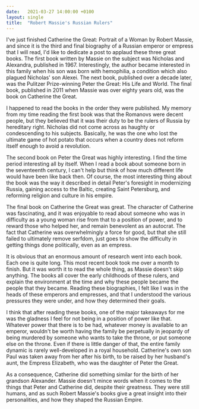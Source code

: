 ```yaml
---
date:   2021-03-27 14:00:00 +0100
layout: single
title:  "Robert Massie's Russian Rulers"
---
```

I've just finished Catherine the Great: Portrait of a Woman by Robert Massie, and since it is the third and final biography of a Russian emperor or empress that I will read, I'd like to dedicate a post to applaud these three great books. The first book written by Massie on the subject was Nicholas and Alexandra, published in 1967. Interestingly, the author became interested in this family when his son was born with hemophilia, a condition which also plagued Nicholas' son Alexei. The next book, published over a decade later, was the Pulitzer Prize-winning Peter the Great: His Life and World. The final book, published in 2011 when Massie was over eighty years old, was the book on Catherine the Great.

I happened to read the books in the order they were published. My memory from my time reading the first book was that the Romanovs were decent people, but they believed that it was their duty to be the rulers of Russia by hereditary right. Nicholas did not come across as haughty or condescending to his subjects. Basically, he was the one who lost the ultimate game of hot potato that occurs when a country does not reform itself enough to avoid a revolution.

The second book on Peter the Great was highly interesting. I find the time period interesting all by itself. When I read a book about someone born in the seventeenth century, I can't help but think of how much different life would have been like back then. Of course, the most interesting thing about the book was the way it described in detail Peter's foresight in modernizing Russia, gaining access to the Baltic, creating Saint Petersburg, and reforming religion and culture in his empire. 

The final book on Catherine the Great was great. The character of Catherine was fascinating, and it was enjoyable to read about someone who was in difficulty as a young woman rise from that to a position of power, and to reward those who helped her, and remain benevolent as an autocrat. The fact that Catherine was overwhelmingly a force for good, but that she still failed to ultimately remove serfdom, just goes to show the difficulty in getting things done politically, even as an empress.

It is obvious that an enormous amount of research went into each book. Each one is quite long. This most recent book took me over a month to finish. But it was worth it to read the whole thing, as Massie doesn't skip anything. The books all cover the early childhoods of these rulers, and explain the environment at the time and why these people became the people that they became. Reading these biographies, I felt like I was in the heads of these emperors and empresses, and that I understood the various pressures they were under, and how they determined their goals.

I think that after reading these books, one of the major takeaways for me was the gladness I feel for not being in a position of power like that. Whatever power that there is to be had, whatever money is available to an emperor, wouldn't be worth having the family be perpetually in jeopardy of being murdered by someone who wants to take the throne, or put someone else on the throne. Even if there is little danger of that, the entire family dynamic is rarely well-developed in a royal household. Catherine's own son Paul was taken away from her after his birth, to be raised by her husband's aunt, the Empress Elizabeth, who was the daughter of Peter the Great.

As a consequence, Catherine did something similar for the birth of her grandson Alexander. Massie doesn't mince words when it comes to the things that Peter and Catherine did, despite their greatness. They were still humans, and as such Robert Massie's books give a great insight into their personalities, and how they shaped the Russian Empire.